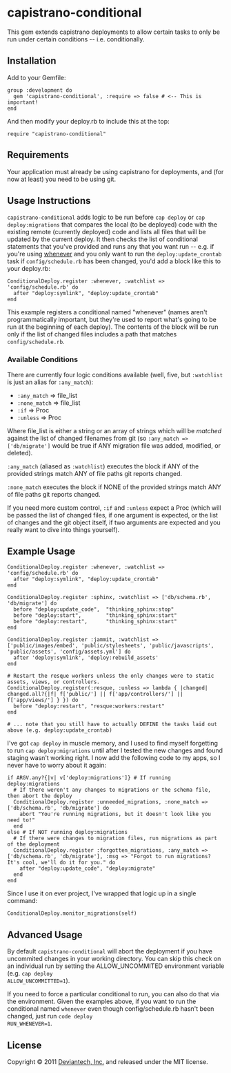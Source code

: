 # capistrano-conditional

This gem extends capistrano deployments to allow certain tasks to only be run under certain conditions -- i.e. conditionally.

## Installation

Add to your Gemfile:

    group :development do
      gem 'capistrano-conditional', :require => false # <-- This is important!
    end

And then modify your deploy.rb to include this at the top:

    require "capistrano-conditional"

## Requirements

Your application must already be using capistrano for deployments, and (for now at least) you need to be using git.

## Usage Instructions

<code>capistrano-conditional</code> adds logic to be run before <code>cap deploy</code> or <code>cap deploy:migrations</code> that compares the local (to be deployed) code with the existing remote (currently deployed) code and lists all files that will be updated by the current deploy.  It then checks the list of conditional statements that you've provided and runs any that you want run -- e.g. if you're using [whenever](https://github.com/javan/whenever) and you only want to run the <code>deploy:update_crontab</code> task if <code>config/schedule.rb</code> has been changed, you'd add a block like this to your deploy.rb:

    ConditionalDeploy.register :whenever, :watchlist => 'config/schedule.rb' do
      after "deploy:symlink", "deploy:update_crontab"
    end

This example registers a conditional named "whenever" (names aren't programmatically important, but they're used to report what's going to be run at the beginning of each deploy).  The contents of the block will be run only if the list of changed files includes a path that matches <code>config/schedule.rb</code>.

### Available Conditions

There are currently four logic conditions available (well, five, but <code>:watchlist</code> is just an alias for <code>:any_match</code>):

  * <code>:any_match</code> => file_list
  * <code>:none_match</code> => file_list
  * <code>:if</code> => Proc
  * <code>:unless</code> => Proc
  
Where file_list is either a string or an array of strings which will be <em>matched</em> against the list of changed filenames from git (so <code>:any_match => ['db/migrate']</code> would be true if ANY migration file was added, modified, or deleted).

<code>:any_match</code> (aliased as <code>:watchlist</code>) executes the block if ANY of the provided strings match ANY of file paths git reports changed.

<code>:none_match</code> executes the block if NONE of the provided strings match ANY of file paths git reports changed.

If you need more custom control, <code>:if</code> and <code>:unless</code> expect a Proc (which will be passed the list of changed files, if one argument is expected, or the list of changes and the git object itself, if two arguments are expected and you really want to dive into things yourself).

## Example Usage

    ConditionalDeploy.register :whenever, :watchlist => 'config/schedule.rb' do
      after "deploy:symlink", "deploy:update_crontab"
    end

    ConditionalDeploy.register :sphinx, :watchlist => ['db/schema.rb', 'db/migrate'] do
      before "deploy:update_code",  "thinking_sphinx:stop"
      before "deploy:start",        "thinking_sphinx:start"
      before "deploy:restart",      "thinking_sphinx:start"
    end

    ConditionalDeploy.register :jammit, :watchlist => ['public/images/embed', 'public/stylesheets', 'public/javascripts', 'public/assets', 'config/assets.yml'] do
      after 'deploy:symlink', 'deploy:rebuild_assets'
    end

    # Restart the resque workers unless the only changes were to static assets, views, or controllers.
    ConditionalDeploy.register(:resque, :unless => lambda { |changed| changed.all?{|f| f['public/'] || f['app/controllers/'] || f['app/views/'] } }) do
      before "deploy:restart", "resque:workers:restart"
    end
    
    # ... note that you still have to actually DEFINE the tasks laid out above (e.g. deploy:update_crontab)
    

I've got <code>cap deploy</code> in muscle memory, and I used to find myself forgetting to run <code>cap deploy:migrations</code> until after I tested the new changes and found staging wasn't working right.  I now add the following code to my apps, so I never have to worry about it again:
    
    if ARGV.any?{|v| v['deploy:migrations']} # If running deploy:migrations
      # If there weren't any changes to migrations or the schema file, then abort the deploy
      ConditionalDeploy.register :unneeded_migrations, :none_match => ['db/schema.rb', 'db/migrate'] do
        abort "You're running migrations, but it doesn't look like you need to!"
      end
    else # If NOT running deploy:migrations
      # If there were changes to migration files, run migrations as part of the deployment
      ConditionalDeploy.register :forgotten_migrations, :any_match => ['db/schema.rb', 'db/migrate'], :msg => "Forgot to run migrations? It's cool, we'll do it for you." do
        after "deploy:update_code", "deploy:migrate"
      end  
    end

Since I use it on ever project, I've wrapped that logic up in a single command:

    ConditionalDeploy.monitor_migrations(self)
  
## Advanced Usage

By default <code>capistrano-conditional</code> will abort the deployment if you have uncommited changes in your working directory.  You can skip this check on an individual run by setting the ALLOW_UNCOMMITED environment variable (e.g. <code>cap deploy ALLOW_UNCOMMITTED=1</code>).

If you need to force a particular conditional to run, you can also do that via the environment.  Given the examples above, if you want to run the conditional named <code>whenever</code> even though config/schedule.rb hasn't been changed, just run <code>code deploy RUN_WHENEVER=1</code>.

## License

Copyright &copy; 2011 [Deviantech, Inc.](http://www.deviantech.com) and released under the MIT license.

